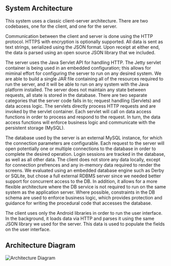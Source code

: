 ## System Architecture

This system uses a classic client-server architecture. There are two codebases, one for the client, and one for the server.

Communication between the client and server is done using the HTTP protocol. HTTPS with encryption is optionally supported. All data is sent as text strings, serialized using the JSON format. Upon receipt at either end, the data is parsed using an open source JSON library that we included.

The server uses the Java Servlet API for handling HTTP. The Jetty servlet container is being used in an embedded configuration; this allows for miminal effort for configuring the server to run on any desired system. We are able to build a single JAR file containing all of the resources required to run the server, and it will be able to run on any system with the Java platform installed. The server does not maintain any state between requests, all state is stored in the database. There are two separate categories that the server code falls in to; request handling (Servlets) and data access logic. The servlets directly process HTTP requests and are invoked by the servlet container. Each servlet will call on data access functions in order to process and respond to the request. In turn, the data access functions will enforce business logic and communicate with the persistent storage (MySQL).

The database used by the server is an external MySQL instance, for which the connection parameters are configurable. Each request to the server will open potentially one or multiple connections to the database in order to complete the desired operation. Login sessions are tracked in the database, as well as all other data. The client does not store any data locally, except for connection prefrences and any in-memory data required to render the screens. We evaluated using an embedded database engine such as Derby or SQLite, but chose a full external RDBMS server since we needed better support for concurrent access to the DB. In addition, it allows for a more flexible architecture where the DB service is not required to run on the same system as the application server. Where possible, constraints in the DB schema are used to enforce business logic, which provides protection and guidance for writing the procedural code that accesses the database.

The client uses only the Android libraries in order to run the user interface. In the background, it loads data via HTTP and parses it using the same JSON library we used for the server. This data is used to populate the fields on the user interface.

## Architecture Diagram

![Architecture Diagram](https://github.com/csc301-fall2014/Proj-Evening-Team6-repo/blob/master/Phase4/architecture_diagram.png)
